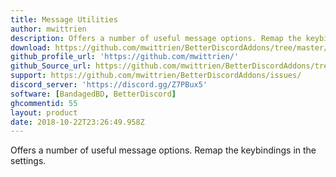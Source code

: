 ```yaml
---
title: Message Utilities
author: mwittrien
description: Offers a number of useful message options. Remap the keybindings in the settings.
download: https://github.com/mwittrien/BetterDiscordAddons/tree/master/Plugins/MessageUtilities
github_profile_url: 'https://github.com/mwittrien/'
github_Source_url: https://github.com/mwittrien/BetterDiscordAddons/tree/master/Plugins/MessageUtilities
support: https://github.com/mwittrien/BetterDiscordAddons/issues/
discord_server: 'https://discord.gg/Z7PBux5'
software: [BandagedBD, BetterDiscord]
ghcommentid: 55
layout: product
date: 2018-10-22T23:26:49.958Z
---
```

Offers a number of useful message options. Remap the keybindings in the settings.